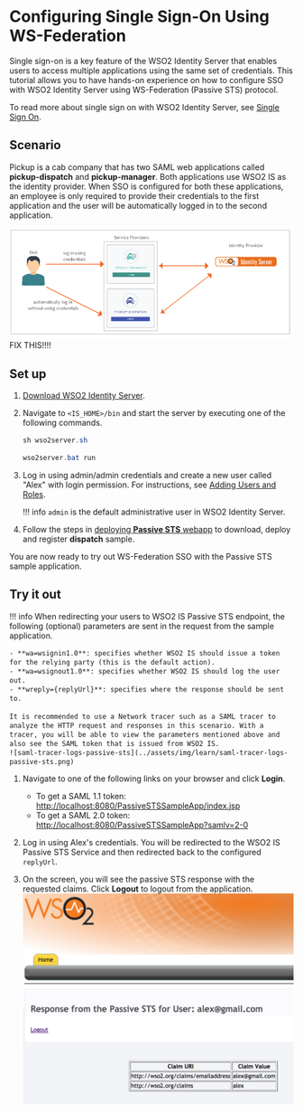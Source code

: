 # Configuring Single Sign-On Using WS-Federation

Single sign-on is a key feature of the WSO2 Identity Server that enables
users to access multiple applications using the same set of credentials. This tutorial allows you to have hands-on experience on how to configure SSO with WSO2 Identity Server using WS-Federation (Passive STS) protocol.

To read more about single sign on with WSO2 Identity Server, see [Single Sign On](../../learn/configuring-single-sign-on).

## Scenario

Pickup is a cab company that has two SAML web applications called **pickup-dispatch** and **pickup-manager**. Both applications use WSO2 IS as the identity provider. When SSO is configured for both these applications, an employee is only required to provide their credentials to the first application and the user will be automatically logged in to the second application.

![saml-sso-scenario](../assets/img/tutorials/saml-sso-scenario-diagram.png) FIX THIS!!!!

## Set up

1. [Download WSO2 Identity Server](https://wso2.com/identity-and-access-management/).

2. Navigate to `<IS_HOME>/bin` and start the server by executing one of the following commands.

    ``` java tab="Linux/MacOS"
    sh wso2server.sh
    ```

    ``` java tab="Windows"
    wso2server.bat run
    ```
    
3. Log in using admin/admin credentials and create a new user called "Alex" with login permission. For instructions, see [Adding Users and Roles](../../learn/adding-users-and-roles).

    !!! info
        `admin` is the default administrative user in WSO2 Identity Server.

4. Follow the steps in [deploying **Passive STS** webapp](../../learn/deploying-the-sample-app/#deploying-the-passivestssampleapp-webapp) to download, deploy and register **dispatch** sample.

You are now ready to try out WS-Federation SSO with the Passive STS sample application.

## Try it out

!!! info 
    When redirecting your users to WSO2 IS Passive STS endpoint, the following (optional) parameters are sent in the request from the sample application.

    - **wa=wsignin1.0**: specifies whether WSO2 IS should issue a token for the relying party (this is the default action).
    - **wa=wsignout1.0**: specifies whether WSO2 IS should log the user out.
    - **wreply={replyUrl}**: specifies where the response should be sent to.

    It is recommended to use a Network tracer such as a SAML tracer to analyze the HTTP request and responses in this scenario. With a tracer, you will be able to view the parameters mentioned above and also see the SAML token that is issued from WSO2 IS. 
    ![saml-tracer-logs-passive-sts](../assets/img/learn/saml-tracer-logs-passive-sts.png)

1. Navigate to one of the following links on your browser and click **Login**.
    - To get a SAML 1.1 token: <http://localhost:8080/PassiveSTSSampleApp/index.jsp>
    - To get a SAML 2.0 token: <http://localhost:8080/PassiveSTSSampleApp?samlv=2-0>

2. Log in using Alex's credentials. You will be redirected to the WSO2 IS Passive STS Service and then redirected back to the configured `replyUrl`.

3. On the screen, you will see the passive STS response with the requested claims. Click **Logout** to logout from the application.
    ![passive-sts-response](../assets/img/learn/passive-sts-response.png)






